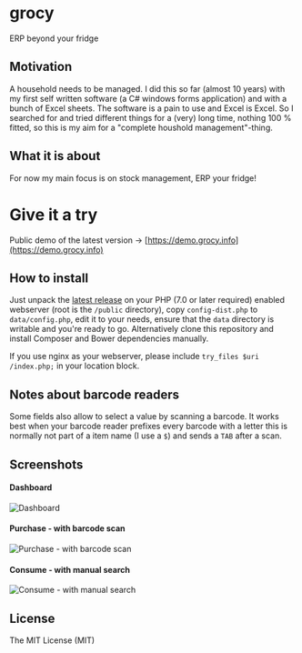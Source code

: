 # grocy
ERP beyond your fridge

## Motivation
A household needs to be managed. I did this so far (almost 10 years) with my first self written software (a C# windows forms application) and with a bunch of Excel sheets. The software is a pain to use and Excel is Excel. So I searched for and tried different things for a (very) long time, nothing 100 % fitted, so this is my aim for a "complete houshold management"-thing.

## What it is about
For now my main focus is on stock management, ERP your fridge!

# Give it a try
Public demo of the latest version &rarr; [https://demo.grocy.info](https://demo.grocy.info) 

## How to install
Just unpack the [latest release](https://github.com/berrnd/grocy/releases/latest) on your PHP (7.0 or later required) enabled webserver (root is the `/public` directory), copy `config-dist.php` to `data/config.php`, edit it to your needs, ensure that the `data` directory is writable and you're ready to go. Alternatively clone this repository and install Composer and Bower dependencies manually.

If you use nginx as your webserver, please include `try_files $uri /index.php;` in your location block.

## Notes about barcode readers
Some fields also allow to select a value by scanning a barcode. It works best when your barcode reader prefixes every barcode with a letter this is normally not part of a item name (I use a `$`) and sends a `TAB` after a scan.

## Screenshots
#### Dashboard
![Dashboard](https://github.com/berrnd/grocy/raw/master/publication_assets/dashboard.png "Dashboard")

#### Purchase - with barcode scan
![Purchase - with barcode scan](https://github.com/berrnd/grocy/raw/master/publication_assets/purchase-with-barcode.gif "purchase-with-barcode")

#### Consume - with manual search
![Consume - with manual search](https://github.com/berrnd/grocy/raw/master/publication_assets/consume.gif "consume")

## License
The MIT License (MIT)
